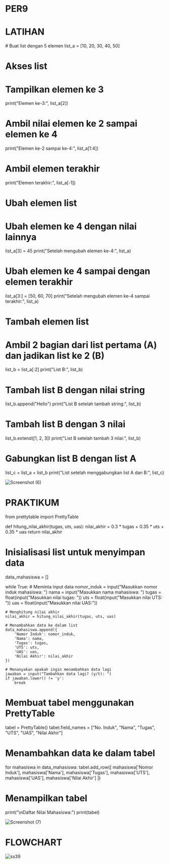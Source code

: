 # PER9
<H1>LATIHAN</H1>
# Buat list dengan 5 elemen
list_a = [10, 20, 30, 40, 50]

# Akses list
# Tampilkan elemen ke 3
print("Elemen ke-3:", list_a[2])

# Ambil nilai elemen ke 2 sampai elemen ke 4
print("Elemen ke-2 sampai ke-4:", list_a[1:4])

# Ambil elemen terakhir
print("Elemen terakhir:", list_a[-1])

# Ubah elemen list
# Ubah elemen ke 4 dengan nilai lainnya
list_a[3] = 45
print("Setelah mengubah elemen ke-4:", list_a)

# Ubah elemen ke 4 sampai dengan elemen terakhir
list_a[3:] = [50, 60, 70]
print("Setelah mengubah elemen ke-4 sampai terakhir:", list_a)

# Tambah elemen list
# Ambil 2 bagian dari list pertama (A) dan jadikan list ke 2 (B)
list_b = list_a[:2]
print("List B:", list_b)

# Tambah list B dengan nilai string
list_b.append("Hello")
print("List B setelah tambah string:", list_b)

# Tambah list B dengan 3 nilai
list_b.extend([1, 2, 3])
print("List B setelah tambah 3 nilai:", list_b)

# Gabungkan list B dengan list A
list_c = list_a + list_b
print("List setelah menggabungkan list A dan B:", list_c)

![Screenshot (6)](https://github.com/sentosa2505/PER9/assets/148040303/5a36ee14-db19-4cb3-8d43-e9ec3ef18df8)

<H1>PRAKTIKUM</H1>
from prettytable import PrettyTable

def hitung_nilai_akhir(tugas, uts, uas):
    nilai_akhir = 0.3 * tugas + 0.35 * uts + 0.35 * uas
    return nilai_akhir

# Inisialisasi list untuk menyimpan data
data_mahasiswa = []

while True:
    # Meminta input data
    nomor_induk = input("Masukkan nomor induk mahasiswa: ")
    nama = input("Masukkan nama mahasiswa: ")
    tugas = float(input("Masukkan nilai tugas: "))
    uts = float(input("Masukkan nilai UTS: "))
    uas = float(input("Masukkan nilai UAS:"))

    # Menghitung nilai akhir
    nilai_akhir = hitung_nilai_akhir(tugas, uts, uas)

    # Menambahkan data ke dalam list
    data_mahasiswa.append({
        'Nomor Induk': nomor_induk,
        'Nama': nama,
        'Tugas': tugas,
        'UTS': uts,
        'UAS': uas,
        'Nilai Akhir': nilai_akhir
    })

    # Menanyakan apakah ingin menambahkan data lagi
    jawaban = input("Tambahkan data lagi? (y/t): ")
    if jawaban.lower() != 'y':
        break

# Membuat tabel menggunakan PrettyTable
tabel = PrettyTable()
tabel.field_names = ["No. Induk", "Nama", "Tugas", "UTS", "UAS", "Nilai Akhir"]

# Menambahkan data ke dalam tabel
for mahasiswa in data_mahasiswa:
    tabel.add_row([
        mahasiswa['Nomor Induk'],
        mahasiswa['Nama'],
        mahasiswa['Tugas'],
        mahasiswa['UTS'],
        mahasiswa['UAS'],
        mahasiswa['Nilai Akhir']
    ])

# Menampilkan tabel
print("\nDaftar Nilai Mahasiswa:")
print(tabel)

![Screenshot (7)](https://github.com/sentosa2505/PER9/assets/148040303/8fafee9c-3a0b-4383-89ec-3fbe13cd92c9)

<h1>FLOWCHART</h1>



![ss39](https://github.com/sentosa2505/PER9/assets/148040303/8ae9f0b3-711a-4ae1-b1d9-d52a0ae350d3)
